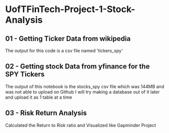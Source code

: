 # UofTFinTech-Project-1-Stock-Analysis

## 01 -  Getting Ticker Data from wikipedia
The output for this code is a csv file named 'tickers_spy'

## 02 - Getting stock Data from yfinance for the SPY Tickers
The output of this notebook is the stocks_spy csv file which was 144MB and was not able to upload on Github
I will try making a database out of it later and upload it as 1 table at a time

## 03 - Risk Return Analysis
Calculated the Return to Risk ratio and Visualized like Gapminder Project
